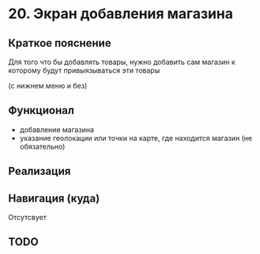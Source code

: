 # 20. Экран добавления магазина

## Краткое пояснение

Для того что бы добавлять товары, нужно добавить сам магазин к которому будут привыязываться эти
товары

(с нижнем меню и без)

## Функционал

- добавление магазина
- указание геолокации или точки на карте, где находится магазин (не обязательно) 

## Реализация

## Навигация (куда)

Отсутсвует

## TODO
